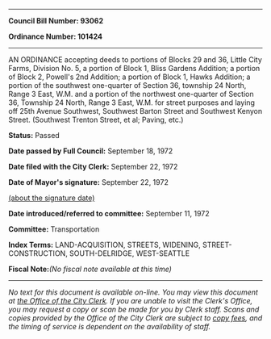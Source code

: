 

********

**Council Bill Number: 93062**
   
**Ordinance Number: 101424**
********

 AN ORDINANCE accepting deeds to portions of Blocks 29 and 36, Little City Farms, Division No. 5, a portion of Block 1, Bliss Gardens Addition; a portion of Block 2, Powell's 2nd Addition; a portion of Block 1, Hawks Addition; a portion of the southwest one-quarter of Section 36, township 24 North, Range 3 East, W.M. and a portion of the northwest one-quarter of Section 36, Township 24 North, Range 3 East, W.M. for street purposes and laying off 25th Avenue Southwest, Southwest Barton Street and Southwest Kenyon Street. (Southwest Trenton Street, et al; Paving, etc.)

**Status:** Passed
   
**Date passed by Full Council:** September 18, 1972
   
**Date filed with the City Clerk:** September 22, 1972
   
**Date of Mayor's signature:** September 22, 1972
   
[(about the signature date)](/~public/approvaldate.htm)
   
   
   
**Date introduced/referred to committee:** September 11, 1972
   
**Committee:** Transportation
   
   
**Index Terms:** LAND-ACQUISITION, STREETS, WIDENING, STREET-CONSTRUCTION, SOUTH-DELRIDGE, WEST-SEATTLE

**Fiscal Note:**_(No fiscal note available at this time)_
********

_No text for this document is available on-line. You may view this document at [the Office of the City Clerk](http://www.seattle.gov/leg/clerk/contactUs.htm). If you are unable to visit the Clerk's Office, you may request a copy or scan be made for you by Clerk staff. Scans and copies provided by the Office of the City Clerk are subject to [copy fees](http://clerk.seattle.gov/~public/clerkfees.htm), and the timing of service is dependent on the availability of staff._

